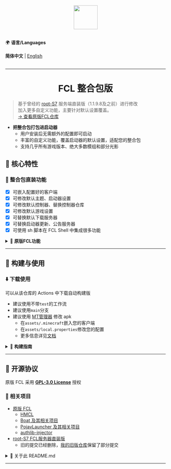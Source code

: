 <!DOCTYPE text/markdown>
<html lang="zh-CN" style="">
<head><meta charset="UTF-8"/></head>
<body>
<br/><br/>
<div align="center">
    <img width="75" src="/FCL/src/main/res/drawable/img_app.png"></img>
</div>
<br/>

🌍 **语言/Languages**  
<br/>
**简体中文** | [English](./README_EN.md)  
<br/>

---

<h1 align="center">FCL 整合包版</h1>

> 基于曾经的 [root-S7](https://github.com/root-S7) 服务端直装版（1.1.9.8及之前）进行修改  
> 加入更多自定义功能，主要针对默认设置覆盖。  
> [→ 查看原版FCL仓库](https://github.com/FCL-Team/FoldCraftLauncher)  

- **把整合包打包进启动器**
  - 用户安装后无需额外的配置即可启动
  - 丰富的自定义功能，覆盖启动器的默认设置，适配您的整合包
  - 支持几乎所有游戏版本、绝大多数模组和部分光影

## 🚀 核心特性

### 🧩 整合包直装功能
- [x] 可嵌入配置好的客户端
- [x] 可修改默认主题、启动器设置
- [x] 可修改默认控制器、替换控制器仓库
- [x] 可修改默认游戏设置
- [x] 可替换默认下载服务器
- [x] 可替换启动器更新、公告服务器
- [x] 可使用 sh 脚本在 FCL Shell 中集成很多功能

<details>
<summary markdown='1'>📂 <strong>原版FCL功能</strong></summary>

---

###  ✨ 原版FCL功能

> ~~你说得对，但是「FCL」是由FCL-Team基于[HMCL](https://github.com/HMCL-dev/HMCL)的核心功能，结合[PojavLauncher](https://github.com/PojavLauncherTeam/PojavLauncher)和[Boat](https://github.com/AOF-Dev/Boat)后端开发的Minecraft Java版启动器。启动器运行在一个被称作「安卓」的系统，在这里，被系统选中的人将被授予「JVM」，导引「Java」之力。你将扮演一位名为「小白」的神秘用户，在自由的使用中安装不同版本、各有千秋独特的模组，和它们一起运行，找出崩溃闪退的原因，同时逐步发掘「xxException:」的真相。~~  

> **项目简介**  
> 「Fold Craft Launcher」是由FCL团队开发的Android平台Minecraft: Java Edition启动器。基于[HMCL](https://github.com/HMCL-dev/HMCL)核心功能，结合[PojavLauncher](https://github.com/PojavLauncherTeam/PojavLauncher)后端和[Boat](https://github.com/AOF-Dev/Boat)后端，让您能在移动设备上畅玩Java版MC，支持模组加载与全版本运行。

#### ✅ 全版本支持
- 原生支持 Minecraft 全版本（包括远古版和最新快照）
- 模组加载器支持：Forge/NeoForge/LiteLoader/OptiFine/Fabric/Quilt...

#### ⚙️ 功能亮点
- 内置多版本 Java 运行时（Java 8/11/17/21）同时支持导入Java
- 虚拟鼠标与自定义按键映射
- 光影支持（需VirGL/Zink/MG渲染器）
- 动态资源管理（模组/整合包/材质/光影/存档）
- 个性化主题定制（背景/颜色方案）
- 支持渲染器、驱动插件化

</details>

---

## 🤝 构建与使用
### ⬇️ 下载使用
可以从该仓库的 Actions 中下载自动构建版
- 建议使用不带`test`的工作流
- 建议使用`main`分支
- 建议使用 [MT管理器](https://mt2.cn/) 修改 apk
  - 在`assets/.minecraft`嵌入您的客户端
  - 在`assets/local.properties`修改您的配置
  - 更多信息详见[文档](https://github.com/hyplant-team/FoldCraftLauncher/tree/doc)

<details>
<summary markdown='1'>📂 <strong>构建指南</strong></summary>

---

### 📦 构建指南
您可以使用 Android Studio 自动化配置和构建

#### 🛠️ 配置环境
- Gradle: `gradle-8.9-bin`
  - android-application: `8.7.2`
  - android-library: `8.7.2`
  - kotlin-android: `2.0.21`
- Android SDK
  - platforms: `android-35`
  - build-tools: `34.0.0`
  - ndk: `27.0.12077973`
  - cmake: `3.22.1`
  > 与官方版不同，`targetSdk`设为`28`以实现 FCL Shell 功能扩展
  > ```Toml
  > compileSdk = "35"
  > minSdk = "26"
  > targetSdk = "28"
  > ```

#### 🪛 命令行参数

- `-Darch="all"`：编译的架构，会影响libs和内置jre
  - `all`：以下全部保留，安装包体积较大
  - `arm`：仅保留`armeabi-v7a`，适用于较旧的手机
  - `arm64`：仅保留`arm64-v8a`，适用于大多数手机
  - `x86`：仅保留`x86`，适用于装有Android的老电脑
  - `x86_64`：仅保留`x64`，适用于装有Android的大多数电脑
  
- `-DpkgSuffix="modpack"`：自定义安装包的包名后缀
  - 用于实现不同整合包版和官方版/官方调试版共存
  - 留空时使用的默认值：`modpack`
</details>

---

## 📜 开源协议

原版 FCL 采用 **[GPL-3.0 License](https://www.gnu.org/licenses/gpl-3.0.html)** 授权

### 🔗 相关项目
- [原版 FCL](https://github.com/FCL-Team/FoldCraftLauncher)
  - [HMCL](https://github.com/HMCL-dev/HMCL)
  - [Boat 及其相关项目](https://github.com/AOF-Dev/Boat)
  - [PojavLauncher 及其相关项目](https://github.com/PojavLauncherTeam/PojavLauncher)
  - [authlib-injector](https://github.com/yushijinhun/authlib-injector)
- [root-S7 FCL服务器直装版](https://github.com/root-S7/FoldCraftLauncher)
  - 旧的提交已经删除，[我的旧版仓库](https://github.com/hyplant/FoldCraftLauncherModpack-old)保留了部分提交
<details>
<summary>📂 关于此 README.md</summary>

---

### 📝 关于此 README.md
此文档参考了 原版FCL 和 root-S7修改版 的 README.md
</details>

---

</body></html>